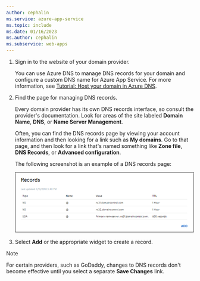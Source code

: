 ```yaml
---
author: cephalin
ms.service: azure-app-service
ms.topic: include
ms.date: 01/16/2023
ms.author: cephalin
ms.subservice: web-apps
---
```

1. Sign in to the website of your domain provider.

    You can use Azure DNS to manage DNS records for your domain and configure a custom DNS name for Azure App Service. For more information, see [Tutorial: Host your domain in Azure DNS](../articles/dns/dns-delegate-domain-azure-dns.md).

1. Find the page for managing DNS records. 

    Every domain provider has its own DNS records interface, so consult the provider's documentation. Look for areas of the site labeled **Domain Name**, **DNS**, or **Name Server Management**.
    
    Often, you can find the DNS records page by viewing your account information and then looking for a link such as **My domains**. Go to that page, and then look for a link that's named something like **Zone file**, **DNS Records**, or **Advanced configuration**.

   The following screenshot is an example of a DNS records page:

   ![Screenshot that shows an example DNS records page.](./media/app-service-web-access-dns-records-no-h/example-record-ui.png)

1. Select **Add** or the appropriate widget to create a record. 

> [!NOTE]
> For certain providers, such as GoDaddy, changes to DNS records don't become effective until you select a separate **Save Changes** link.
